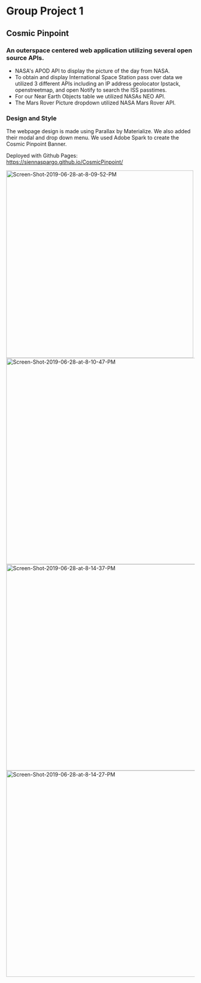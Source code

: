 # Group Project 1
## Cosmic Pinpoint
### An outerspace centered web application utilizing several open source APIs.
 - NASA's APOD API to display the picture of the day from NASA.
- To obtain and display International Space Station pass over data we utilized 3 different APIs including an IP address geolocator Ipstack, openstreetmap, and open Notify to search the ISS passtimes.
- For our Near Earth Objects table we utilized NASAs NEO API.
- The Mars Rover Picture dropdown utilized NASA Mars Rover API. 
### Design and Style
The webpage design is made using Parallax by Materialize. 
We also added their modal and drop down menu.
We used Adobe Spark to create the Cosmic Pinpoint Banner.


Deployed with Github Pages: https://siennaspargo.github.io/CosmicPinpoint/


<p align="left">
  <a href="https://siennaspargo.github.io/CosmicPinpoint/"> <img src="https://i.ibb.co/9gFyNTx/Screen-Shot-2019-06-28-at-8-09-52-PM.jpg" alt="Screen-Shot-2019-06-28-at-8-09-52-PM" width="500" title="homepage"></a>
   <a href="https://siennaspargo.github.io/CosmicPinpoint/"> <img src="https://i.ibb.co/7jchqGt/Screen-Shot-2019-06-28-at-8-10-47-PM.jpg" alt="Screen-Shot-2019-06-28-at-8-10-47-PM" width="550" title="NASA img of day"></a>
    <a href="https://siennaspargo.github.io/CosmicPinpoint/"> <img src="https://i.ibb.co/svfF7dy/Screen-Shot-2019-06-28-at-8-14-37-PM.jpg" alt="Screen-Shot-2019-06-28-at-8-14-37-PM" width="550" title="International Space Station Pass Times"></a>
    <a href="https://siennaspargo.github.io/CosmicPinpoint/"> <img src="https://i.ibb.co/3Fgrv9q/Screen-Shot-2019-06-28-at-8-14-27-PM.jpg" alt="Screen-Shot-2019-06-28-at-8-14-27-PM" width="550" title="Mars Rover API Images"></a>
</p>
